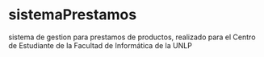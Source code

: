 # sistemaPrestamos
sistema de gestion para prestamos de productos, realizado para el Centro de Estudiante de la Facultad de Informática de la UNLP

